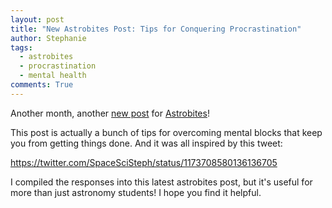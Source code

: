 ```yaml
---
layout: post
title: "New Astrobites Post: Tips for Conquering Procrastination"
author: Stephanie
tags:
  - astrobites
  - procrastination
  - mental health
comments: True
---
```


Another month, another [new post](https://astrobites.org/2019/11/01/get-those-monkeys-off-your-back/) for [Astrobites](https://astrobites.org)!

This post is actually a bunch of tips for overcoming mental blocks that keep you from getting things done. And it was all inspired by this tweet:<!--more-->

https://twitter.com/SpaceSciSteph/status/1173708580136136705

I compiled the responses into this latest astrobites post, but it's useful for more than just astronomy students! I hope you find it helpful.
